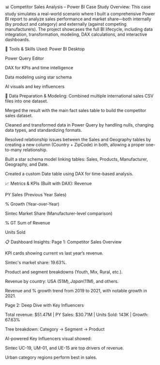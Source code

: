 📊 Competitor Sales Analysis – Power BI Case Study
Overview:
This case study simulates a real-world scenario where I built a comprehensive Power BI report to analyze sales performance and market share—both internally (by product and category) and externally (against competing manufacturers). The project showcases the full BI lifecycle, including data integration, transformation, modeling, DAX calculations, and interactive dashboards.

🔧 Tools & Skills Used:
Power BI Desktop

Power Query Editor

DAX for KPIs and time intelligence

Data modeling using star schema

AI visuals and key influencers

🧩 Data Preparation & Modeling:
Combined multiple international sales CSV files into one dataset.

Merged the result with the main fact sales table to build the competitor sales dataset.

Cleaned and transformed data in Power Query by handling nulls, changing data types, and standardizing formats.

Resolved relationship issues between the Sales and Geography tables by creating a new column (Country + ZipCode) in both, allowing a proper one-to-many relationship.

Built a star schema model linking tables: Sales, Products, Manufacturer, Geography, and Date.

Created a custom Date table using DAX for time-based analysis.

📈 Metrics & KPIs (Built with DAX):
Revenue

PY Sales (Previous Year Sales)

% Growth (Year-over-Year)

Sintec Market Share (Manufacturer-level comparison)

% GT Sum of Revenue

Units Sold

📋 Dashboard Insights:
Page 1: Competitor Sales Overview

KPI cards showing current vs last year’s revenue.

Sintec's market share: 19.63%.

Product and segment breakdowns (Youth, Mix, Rural, etc.).

Revenue by country: USA ($51M), Japan ($11M), and others.

Revenue and % growth trend from 2019 to 2021, with notable growth in 2021.

Page 2: Deep Dive with Key Influencers

Total revenue: $51.47M | PY Sales: $30.71M | Units Sold: 143K | Growth: 67.63%

Tree breakdown: Category → Segment → Product

AI-powered Key Influencers visual showed:

Sintec UC-19, UM-01, and UE-15 are top drivers of revenue.

Urban category regions perform best in sales.

